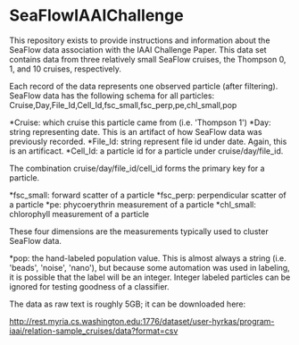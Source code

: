 SeaFlowIAAIChallenge
====================

This repository exists to provide instructions and information about the SeaFlow
data association with the IAAI Challenge Paper. This data set contains data from
three relatively small SeaFlow cruises, the Thompson 0, 1, and 10 cruises, respectively.

Each record of the data represents one observed particle (after filtering).
SeaFlow data has the following schema for all particles:
Cruise,Day,File_Id,Cell_Id,fsc_small,fsc_perp,pe,chl_small,pop

*Cruise: which cruise this particle came from (i.e. 'Thompson 1')
*Day: string representing date. This is an artifact of how SeaFlow data was previously recorded.
*File_Id: string represent file id under date. Again, this is an artificact.
*Cell_Id: a particle id for a particle under cruise/day/file_id.

The combination cruise/day/file_id/cell_id forms the primary key for a particle.

*fsc_small: forward scatter of a particle
*fsc_perp: perpendicular scatter of a particle
*pe: phycoerythrin measurement of a particle
*chl_small: chlorophyll measurement of a particle

These four dimensions are the measurements typically used to cluster SeaFlow data.

*pop: the hand-labeled population value. This is almost always a string (i.e. 'beads', 'noise', 'nano'),
but because some automation was used in labeling, it is possible that the label will be an integer.
Integer labeled particles can be ignored for testing goodness of a classifier.

The data as raw text is roughly 5GB; it can be downloaded here:

http://rest.myria.cs.washington.edu:1776/dataset/user-hyrkas/program-iaai/relation-sample_cruises/data?format=csv

